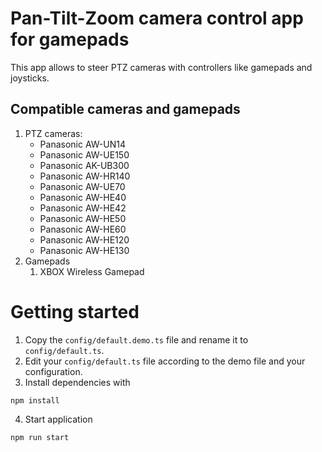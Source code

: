 # Pan-Tilt-Zoom camera control app for gamepads
This app allows to steer PTZ cameras with controllers like gamepads and joysticks.

## Compatible cameras and gamepads
1. PTZ cameras:
   - Panasonic AW-UN14
   - Panasonic AW-UE150
   - Panasonic AK-UB300
   - Panasonic AW-HR140
   - Panasonic AW-UE70
   - Panasonic AW-HE40
   - Panasonic AW-HE42
   - Panasonic AW-HE50
   - Panasonic AW-HE60
   - Panasonic AW-HE120
   - Panasonic AW-HE130
2. Gamepads
   1. XBOX Wireless Gamepad

# Getting started
1. Copy the `config/default.demo.ts` file and rename it to `config/default.ts`.
2. Edit your `config/default.ts` file according to the demo file and your configuration.
3. Install dependencies with
```
npm install
```  
4. Start application
```
npm run start
```